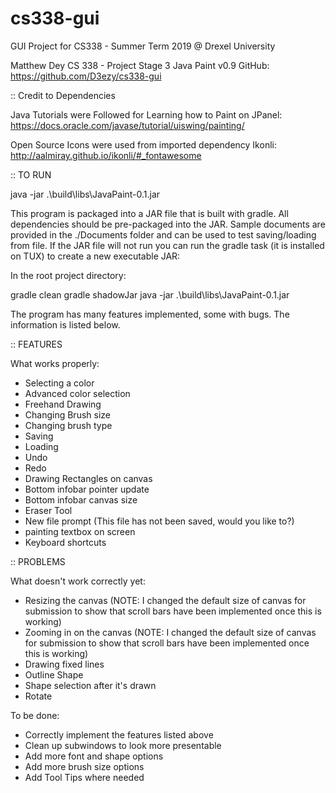 # cs338-gui
GUI Project for CS338 - Summer Term 2019 @ Drexel University

Matthew Dey
CS 338 - Project Stage 3
Java Paint v0.9
GitHub: https://github.com/D3ezy/cs338-gui

:: Credit to Dependencies

Java Tutorials were Followed for Learning how to Paint on JPanel:
https://docs.oracle.com/javase/tutorial/uiswing/painting/

Open Source Icons were used from imported dependency Ikonli:
http://aalmiray.github.io/ikonli/#_fontawesome

:: TO RUN

java -jar .\build\libs\JavaPaint-0.1.jar

This program is packaged into a JAR file that is built with gradle. All dependencies should be pre-packaged into the JAR. Sample documents are provided in the ./Documents folder and can be used to test
saving/loading from file. If the JAR file will not run you can run the gradle task (it is installed on TUX) to create a new executable JAR:

In the root project directory:

gradle clean
gradle shadowJar
java -jar .\build\libs\JavaPaint-0.1.jar

The program has many features implemented, some with bugs. The information is listed below.

:: FEATURES

What works properly:

- Selecting a color
- Advanced color selection
- Freehand Drawing
- Changing Brush size
- Changing brush type
- Saving
- Loading
- Undo
- Redo
- Drawing Rectangles on canvas
- Bottom infobar pointer update
- Bottom infobar canvas size
- Eraser Tool
- New file prompt (This file has not been saved, would you like to?)
- painting textbox on screen
- Keyboard shortcuts

:: PROBLEMS

What doesn't work correctly yet:

- Resizing the canvas (NOTE: I changed the default size of canvas for submission to show that scroll bars have been implemented once this is working)
- Zooming in on the canvas (NOTE: I changed the default size of canvas for submission to show that scroll bars have been implemented once this is working)
- Drawing fixed lines
- Outline Shape
- Shape selection after it's drawn
- Rotate

To be done: 

- Correctly implement the features listed above
- Clean up subwindows to look more presentable
- Add more font and shape options
- Add more brush size options
- Add Tool Tips where needed